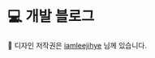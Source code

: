 # 💻 개발 블로그

🎨 디자인 저작권은 [iamleejihye](https://github.com/iamleejihye/iamleejihye.github.io) 님께 있습니다. 